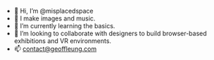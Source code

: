 - 👋 Hi, I’m @misplacedspace
- 👀 I make images and music.
- 🌱 I’m currently learning the basics.
- 💞️ I’m looking to collaborate with designers to build browser-based exhibitions and VR environments. 
- 📫 contact@geoffleung.com

<!---
misplacedspace/misplacedspace is a ✨ special ✨ repository because its `README.md` (this file) appears on your GitHub profile.
You can click the Preview link to take a look at your changes.
--->
